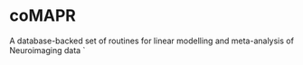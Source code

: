 # coMAPR

A database-backed set of routines for linear modelling and meta-analysis of Neuroimaging data
`
